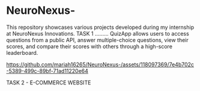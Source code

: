 # NeuroNexus-
This repository showcases various projects developed during my internship at NeuroNexus Innovations.
TASK 1 .........
QuizApp allows users to access questions from a public API, answer multiple-choice questions, view their scores, and compare their scores with others through a high-score leaderboard.



https://github.com/mariah16265/NeuroNexus-/assets/118097369/7e4b702c-5389-499c-89bf-71ad11220e64



TASK 2 - E-COMMERCE WEBSITE
